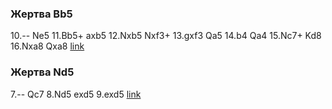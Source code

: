 ### Жертва Bb5

10.-- Ne5 11.Bb5+ axb5 12.Nxb5 Nxf3+ 13.gxf3 Qa5 14.b4 Qa4 15.Nc7+ Kd8 16.Nxa8 Qxa8 [link](https://www.chess.com/game/live/91275498693)<fen value="r1b1kb1r/1pq2ppp/p1nppn2/8/2B1PB2/2N2N2/PP2QPPP/R2R2K1 w kq - 3 10"/><fend/>

### Жертва Nd5

7.-- Qc7 8.Nd5 exd5 9.exd5 [link](https://www.chess.com/game/live/69150193075)<fen value="r1bqkbnr/1p1p1ppp/p1n1p3/8/2B1P3/2N2N2/PP3PPP/R1BQ1RK1 w kq - 1 7"/><fend/>
